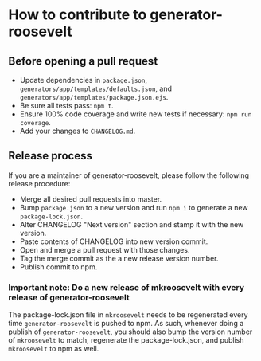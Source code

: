 # How to contribute to generator-roosevelt

## Before opening a pull request

- Update dependencies in `package.json`, `generators/app/templates/defaults.json`, and `generators/app/templates/package.json.ejs`.
- Be sure all tests pass: `npm t`.
- Ensure 100% code coverage and write new tests if necessary: `npm run coverage`.
- Add your changes to `CHANGELOG.md`.

## Release process

If you are a maintainer of generator-roosevelt, please follow the following release procedure:

- Merge all desired pull requests into master.
- Bump `package.json` to a new version and run `npm i` to generate a new `package-lock.json`.
- Alter CHANGELOG "Next version" section and stamp it with the new version.
- Paste contents of CHANGELOG into new version commit.
- Open and merge a pull request with those changes.
- Tag the merge commit as the a new release version number.
- Publish commit to npm.

### Important note: Do a new release of mkroosevelt with every release of generator-roosevelt

The package-lock.json file in `mkroosevelt` needs to be regenerated every time `generator-roosevelt` is pushed to npm. As such, whenever doing a publish of `generator-roosevelt`, you should also bump the version number of `mkroosevelt` to match, regenerate the package-lock.json, and publish `mkroosevelt` to npm as well.
